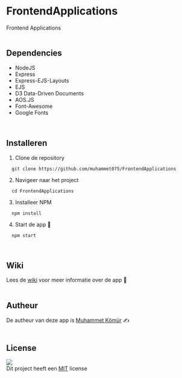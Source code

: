 # FrontendApplications
Frontend Applications
<br/><br/>

## Dependencies
* NodeJS
* Express
* Express-EJS-Layouts
* EJS
* D3 Data-Driven Documents
* AOS.JS
* Font-Awesome
* Google Fonts
<br/>

## Installeren
1. Clone de repository<br/>
```
  git clone https://github.com/muhammet075/FrontendApplications
```

2. Navigeer naar het project<br/>
```
  cd FrontendApplications
```

3. Installeer NPM<br/>
```
  npm install
```

4. Start de app 🚀<br/>
```
  npm start
```
<br/>

## Wiki
Lees de <a href="https://github.com/muhammet075/FrontendApplications/wiki">wiki</a> voor meer informatie over de app 📖
<br/><br/>

## Autheur
De autheur van deze app is <a href="https://github.com/muhammet075">Muhammet Kömür</a> ✍️
<br/><br/>

## License
<img src="https://img.shields.io/github/license/muhammet075/FrontendApplications?style=plastic"/><br/>
Dit project heeft een <a href="https://github.com/muhammet075/FrontendApplications/blob/main/LICENSE">MIT</a> license 
